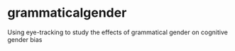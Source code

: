 # grammaticalgender
Using eye-tracking to study the effects of grammatical gender on cognitive gender bias
